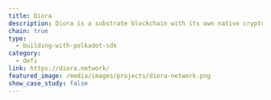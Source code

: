 ```yaml
---
title: Diora
description: Diora is a substrate blockchain with its own native cryptocurrency based on its own unique PoSM consensus.
chain: true
type:
  - building-with-polkadot-sdk
category:
  - defi
link: https://diora.network/
featured_image: /media/images/projects/diora-network.png
show_case_study: false
---
```

